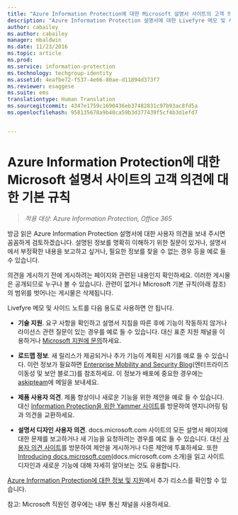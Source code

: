 ```yaml
---
title: "Azure Information Protection에 대한 Microsoft 설명서 사이트의 고객 의견에 대한 기본 규칙 | Azure Information Protection"
description: "Azure Information Protection 설명서에 대한 Livefyre 메모 및 사이드바의 범위 및 용도"
author: cabailey
ms.author: cabailey
manager: mbaldwin
ms.date: 11/23/2016
ms.topic: article
ms.prod: 
ms.service: information-protection
ms.technology: techgroup-identity
ms.assetid: 4eafbe72-f537-4e66-80ae-d11894d373f7
ms.reviewer: esaggese
ms.suite: ems
translationtype: Human Translation
ms.sourcegitcommit: 4347e1759c1690436eb37482831c97b93ac8fd5a
ms.openlocfilehash: 958135678a9b48ca59b3d377439f5cf4b3d1efd7


---
```


# <a name="house-rules-for-customer-comments-on-the-documentation-site-for-azure-information-protection"></a>Azure Information Protection에 대한 Microsoft 설명서 사이트의 고객 의견에 대한 기본 규칙

>*적용 대상: Azure Information Protection, Office 365*

방금 읽은 Azure Information Protection 설명서에 대한 사용자 의견을 보내 주시면 꼼꼼하게 검토하겠습니다. 설명된 정보를 명확히 이해하기 위한 질문이 있거나, 설명서에서 부정확한 내용을 보고하고 싶거나, 필요한 정보를 찾을 수 없는 경우 등을 예로 들 수 있습니다. 

의견을 게시하기 전에 게시하려는 페이지와 관련된 내용인지 확인하세요. 이러한 게시물은 공개되므로 누구나 볼 수 있습니다. 관련이 없거나 Microsoft 기본 규칙(아래 참조)의 범위를 벗어나는 게시물은 삭제됩니다.
 
Livefyre 메모 및 사이드 노트를 다음 용도로 사용하면 안 됩니다.
 
- **기술 지원**. 요구 사항을 확인하고 설명서 지침을 따른 후에 기능이 작동하지 않거나 라이선스 관련 질문이 있는 경우를 예로 들 수 있습니다. 대신 표준 지원 채널을 이용하거나 [Microsoft 지원에 문의](./get-started/information-support.md#to-contact-microsoft-support)하세요.

- **로드맵 정보**. 새 릴리스가 제공되거나 추가 기능이 계획된 시기를 예로 들 수 있습니다. 이런 정보가 필요하면 [Enterprise Mobility and Security Blog](https://blogs.technet.microsoft.com/enterprisemobility/?product=azure-information-protection,azure-rights-management-services)(엔터프라이즈 이동성 및 보안 블로그)를 참조하세요. 이 정보가 배포에 중요한 경우에는 [askipteam](mailto:%20askipteam@microsoft.com)에 메일을 보내세요.

- **제품 사용자 의견**. 제품 향상이나 새로운 기능을 위한 제안을 예로 들 수 있습니다. 대신 [Information Protection을 위한 Yammer 사이트](https://www.yammer.com/AskIPTeam)를 방문하여 엔지니어링 팀과 의견을 교환하세요.

- **설명서 디자인 사용자 의견**. docs.microsoft.com 사이트의 모든 설명서 페이지에 대한 문제를 보고하거나 새 기능을 요청하려는 경우를 예로 들 수 있습니다. 대신 [사용자 의견 사이트](https://msdocs.uservoice.com/forums/364242-general-site-feedback)를 방문하여 제안을 게시하거나 다른 제안에 투표하세요. 또한 [Introducing docs.microsoft.com](/teamblog/introducing-docs-microsoft-com/)(docs.microsoft.com 소개)을 읽고 사이트 디자인과 새로운 기능에 대해 자세히 알아보는 것도 유용합니다.

[Azure Information Protection에 대한 정보 및 지원](./get-started/information-support.md)에서 추가 리소스를 확인할 수 있습니다. 

참고: Microsoft 직원인 경우에는 내부 통신 채널을 사용하세요.




<!--HONumber=Jan17_HO1-->


